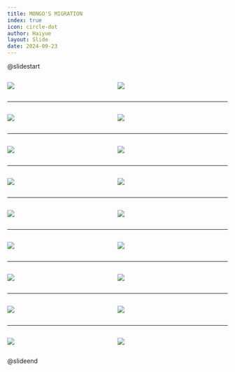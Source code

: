 ```yaml
---
title: MONGO'S MIGRATION
index: true
icon: circle-dot
author: Haiyue
layout: Slide
date: 2024-09-23
---
```

 
@slidestart

<div style="display:flex">
<div style="flex:1">

![](https://raw.githubusercontent.com/yclord/reading/refs/heads/master/english/Level-K/MONGO'S%20MIGRATION/001.webp)
</div>
<div style="flex:1">

![](https://raw.githubusercontent.com/yclord/reading/refs/heads/master/english/Level-K/MONGO'S%20MIGRATION/002.webp)
</div>
</div>

---

<div style="display:flex">
<div style="flex:1">

![](https://raw.githubusercontent.com/yclord/reading/refs/heads/master/english/Level-K/MONGO'S%20MIGRATION/003.webp)
</div>
<div style="flex:1">

![](https://raw.githubusercontent.com/yclord/reading/refs/heads/master/english/Level-K/MONGO'S%20MIGRATION/004.webp)
</div>
</div>

---

<div style="display:flex">
<div style="flex:1">

![](https://raw.githubusercontent.com/yclord/reading/refs/heads/master/english/Level-K/MONGO'S%20MIGRATION/005.webp)
</div>
<div style="flex:1">

![](https://raw.githubusercontent.com/yclord/reading/refs/heads/master/english/Level-K/MONGO'S%20MIGRATION/006.webp)
</div>
</div>

---

<div style="display:flex">
<div style="flex:1">

![](https://raw.githubusercontent.com/yclord/reading/refs/heads/master/english/Level-K/MONGO'S%20MIGRATION/007.webp)
</div>
<div style="flex:1">

![](https://raw.githubusercontent.com/yclord/reading/refs/heads/master/english/Level-K/MONGO'S%20MIGRATION/008.webp)
</div>
</div>

---

<div style="display:flex">
<div style="flex:1">

![](https://raw.githubusercontent.com/yclord/reading/refs/heads/master/english/Level-K/MONGO'S%20MIGRATION/009.webp)
</div>
<div style="flex:1">

![](https://raw.githubusercontent.com/yclord/reading/refs/heads/master/english/Level-K/MONGO'S%20MIGRATION/010.webp)
</div>
</div>

---

<div style="display:flex">
<div style="flex:1">

![](https://raw.githubusercontent.com/yclord/reading/refs/heads/master/english/Level-K/MONGO'S%20MIGRATION/011.webp)
</div>
<div style="flex:1">

![](https://raw.githubusercontent.com/yclord/reading/refs/heads/master/english/Level-K/MONGO'S%20MIGRATION/012.webp)
</div>
</div>

---

<div style="display:flex">
<div style="flex:1">

![](https://raw.githubusercontent.com/yclord/reading/refs/heads/master/english/Level-K/MONGO'S%20MIGRATION/013.webp)
</div>
<div style="flex:1">

![](https://raw.githubusercontent.com/yclord/reading/refs/heads/master/english/Level-K/MONGO'S%20MIGRATION/014.webp)
</div>
</div>

---

<div style="display:flex">
<div style="flex:1">

![](https://raw.githubusercontent.com/yclord/reading/refs/heads/master/english/Level-K/MONGO'S%20MIGRATION/015.webp)
</div>
<div style="flex:1">

![](https://raw.githubusercontent.com/yclord/reading/refs/heads/master/english/Level-K/MONGO'S%20MIGRATION/016.webp)
</div>
</div>

---

<div style="display:flex">
<div style="flex:1">

![](https://raw.githubusercontent.com/yclord/reading/refs/heads/master/english/Level-K/MONGO'S%20MIGRATION/017.webp)
</div>
<div style="flex:1">

![](https://raw.githubusercontent.com/yclord/reading/refs/heads/master/english/Level-K/MONGO'S%20MIGRATION/018.webp)
</div>
</div>

@slideend